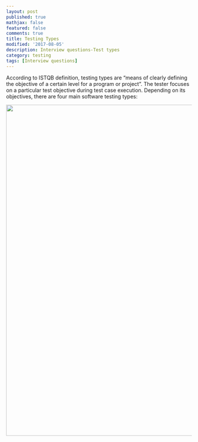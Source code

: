 ```yaml
---
layout: post
published: true
mathjax: false
featured: false
comments: true
title: Testing Types
modified: '2017-08-05'
description: Interview questions-Test types
category: testing
tags: [Interview questions]
---
```


According to ISTQB definition, testing types are “means of clearly defining the objective of a certain 
level for a program or project”. 
The tester focuses on a particular test objective during test case execution. 
Depending on its objectives, there are four main software testing types:

<img src="{{site.url}}{{site.image_folder}}/testing/testtypes.png" width="900" />